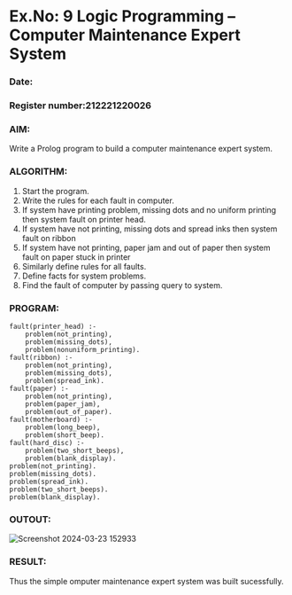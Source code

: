 # Ex.No: 9  Logic Programming –  Computer Maintenance Expert System
### Date:                                                                          
### Register number:212221220026 
### AIM: 
Write a Prolog program to build a computer maintenance expert system.
###  ALGORITHM:
1. Start the program.
2. Write the rules for each fault in computer.
3. If system have printing problem, missing dots and no uniform printing then system fault on printer head.
4. If system have not printing, missing dots and spread inks then system fault on ribbon
5. If system have not printing, paper jam and out of paper then system fault on paper stuck in printer
6. Similarly define rules for all faults.
7. Define facts for system problems.
8. Find the fault of computer by passing query to system.
     
### PROGRAM:
```
fault(printer_head) :-
	problem(not_printing),
	problem(missing_dots),
	problem(nonuniform_printing).
fault(ribbon) :-
	problem(not_printing),
	problem(missing_dots),
	problem(spread_ink).
fault(paper) :-
	problem(not_printing),
	problem(paper_jam),
	problem(out_of_paper).
fault(motherboard) :-
	problem(long_beep),
	problem(short_beep).
fault(hard_disc) :-
	problem(two_short_beeps),
	problem(blank_display).
problem(not_printing).
problem(missing_dots).
problem(spread_ink).
problem(two_short_beeps).
problem(blank_display).
```
### OUTOUT:

![Screenshot 2024-03-23 152933](https://github.com/santhakumar-M/AI_Lab_2023-24/assets/121998012/d5d6be36-cf9e-41fd-b332-54bc1ff57df0)


### RESULT:
Thus the simple omputer maintenance expert system was built sucessfully.
